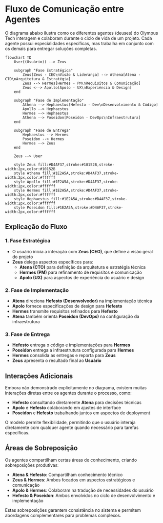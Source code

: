 
# Fluxo de Comunicação entre Agentes

O diagrama abaixo ilustra como os diferentes agentes (deuses) do Olympus Tech interagem e colaboram durante o ciclo de vida de um projeto. Cada agente possui especialidades específicas, mas trabalha em conjunto com os demais para entregar soluções completas.

```mermaid
flowchart TD
    User((Usuário)) --> Zeus

    subgraph "Fase Estratégica"
        Zeus[Zeus - CEO\nVisão & Liderança] --> Athena[Atena - CTO\nArquitetura & Estratégia]
        Zeus --> Hermes[Hermes - PM\nRequisitos & Comunicação]
        Zeus <--> Apollo[Apolo - UX\nExperiência & Design]
    end

    subgraph "Fase de Implementação"
        Athena --> Hephaestus[Hefesto - Dev\nDesenvolvimento & Código]
        Apollo --> Hephaestus
        Hermes --> Hephaestus
        Athena --> Poseidon[Poseidon - DevOps\nInfraestrutura]
    end

    subgraph "Fase de Entrega"
        Hephaestus --> Hermes
        Poseidon --> Hermes
        Hermes --> Zeus
    end

    Zeus --> User

    style Zeus fill:#D4AF37,stroke:#10152B,stroke-width:2px,color:#10152B
    style Athena fill:#1E2A5A,stroke:#D4AF37,stroke-width:2px,color:#ffffff
    style Apollo fill:#1E2A5A,stroke:#D4AF37,stroke-width:2px,color:#ffffff
    style Hermes fill:#1E2A5A,stroke:#D4AF37,stroke-width:2px,color:#ffffff
    style Hephaestus fill:#1E2A5A,stroke:#D4AF37,stroke-width:2px,color:#ffffff
    style Poseidon fill:#1E2A5A,stroke:#D4AF37,stroke-width:2px,color:#ffffff
```

## Explicação do Fluxo

### 1. Fase Estratégica

- O usuário inicia a interação com **Zeus (CEO)**, que define a visão geral do projeto
- **Zeus** delega aspectos específicos para:
  - **Atena (CTO)** para definição da arquitetura e estratégia técnica
  - **Hermes (PM)** para refinamento de requisitos e comunicação
  - **Apolo (UX)** para aspectos de experiência do usuário e design

### 2. Fase de Implementação

- **Atena** direciona **Hefesto (Desenvolvedor)** na implementação técnica
- **Apolo** fornece especificações de design para **Hefesto**
- **Hermes** transmite requisitos refinados para **Hefesto**
- **Atena** também orienta **Poseidon (DevOps)** na configuração da infraestrutura

### 3. Fase de Entrega

- **Hefesto** entrega o código e implementações para **Hermes**
- **Poseidon** entrega a infraestrutura configurada para **Hermes**
- **Hermes** consolida as entregas e reporta para **Zeus**
- **Zeus** apresenta o resultado final ao **Usuário**

## Interações Adicionais

Embora não demonstrado explicitamente no diagrama, existem muitas interações diretas entre os agentes durante o processo, como:

- **Hefesto** consultando diretamente **Atena** para decisões técnicas
- **Apolo** e **Hefesto** colaborando em ajustes de interface
- **Poseidon** e **Hefesto** trabalhando juntos em aspectos de deployment

O modelo permite flexibilidade, permitindo que o usuário interaja diretamente com qualquer agente quando necessário para tarefas específicas.

## Áreas de Sobreposição

Os agentes compartilham certas áreas de conhecimento, criando sobreposições produtivas:

- **Atena & Hefesto**: Compartilham conhecimento técnico
- **Zeus & Hermes**: Ambos focados em aspectos estratégicos e comunicação
- **Apolo & Hermes**: Colaboram na tradução de necessidades do usuário
- **Hefesto & Poseidon**: Ambos envolvidos no ciclo de desenvolvimento e implementação

Estas sobreposições garantem consistência no sistema e permitem abordagens complementares para problemas complexos.
